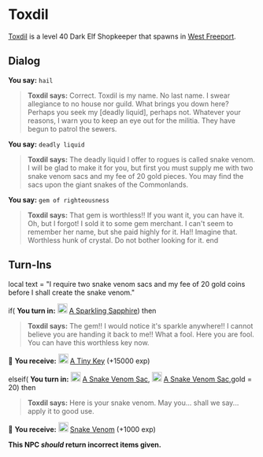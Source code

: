 # Toxdil



[Toxdil](/npc/9123) is a level 40 Dark Elf Shopkeeper that spawns in [West Freeport](/zone/9).



## Dialog

**You say:** `hail`



>**Toxdil says:** Correct. Toxdil is my name. No last name. I swear allegiance to no house nor guild. What brings you down here? Perhaps you seek my [deadly liquid], perhaps not. Whatever your reasons, I warn you to keep an eye out for the militia. They have begun to patrol the sewers.

**You say:** `deadly liquid`



>**Toxdil says:** The deadly liquid I offer to rogues is called snake venom. I will be glad to make it for you, but first you must supply me with two snake venom sacs and my fee of 20 gold pieces. You may find the sacs upon the giant snakes of the Commonlands.

**You say:** `gem of righteousness`



>**Toxdil says:** That gem is worthless!! If you want it, you can have it. Oh, but I forgot! I sold it to some gem merchant. I can't seem to remember her name, but she paid highly for it. Ha!! Imagine that. Worthless hunk of crystal. Do not bother looking for it.
end



## Turn-Ins



local text = "I require two snake venom sacs and my fee of 20 gold coins before I shall create the snake venom."


if( **You turn in:** <img style="background:url(/static/icons/blank_slot.gif);width:20px;height:20px;" src="/static/icons/item_968.png" alt="" /> <a
                                href="/item/12353" data-url="12353" class="tooltip-link link">A Sparkling Sapphire</a>) then


>**Toxdil says:** The gem!! I would notice it's sparkle anywhere!! I cannot believe you are handing it back to me!! What a fool. Here you are fool. You can have this worthless key now.


 &#127873; **You receive:**  <img style="background:url(/static/icons/blank_slot.gif);width:20px;height:20px;" src="/static/icons/item_1077.png" alt="" /> <a
                                href="/item/12351" data-url="12351" class="tooltip-link link">A Tiny Key</a> (+15000 exp)

 

elseif( **You turn in:** <img style="background:url(/static/icons/blank_slot.gif);width:20px;height:20px;" src="/static/icons/item_818.png" alt="" /> <a
                                href="/item/14017" data-url="14017" class="tooltip-link link">A Snake Venom Sac</a>, <img style="background:url(/static/icons/blank_slot.gif);width:20px;height:20px;" src="/static/icons/item_818.png" alt="" /> <a
                                href="/item/14017" data-url="14017" class="tooltip-link link">A Snake Venom Sac</a>,gold = 20) then


>**Toxdil says:** Here is your snake venom. May you... shall we say... apply it to good use.


 &#127873; **You receive:**  <img style="background:url(/static/icons/blank_slot.gif);width:20px;height:20px;" src="/static/icons/item_806.png" alt="" /> <a
                                href="/item/14016" data-url="14016" class="tooltip-link link">Snake Venom</a> (+1000 exp)

 

**This NPC *should* return incorrect items given.**
